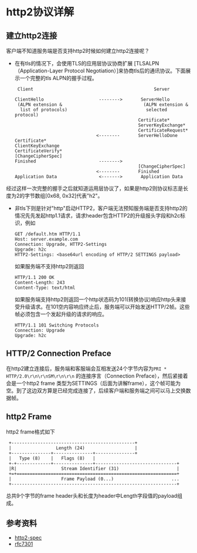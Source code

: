 # http2协议详解



## 建立http2连接

客户端不知道服务端是否支持http2时候如何建立http2连接呢？
- 在有tls的情况下，会使用TLS的应用层协议协商扩展 [TLSALPN（Application-Layer Protocol Negotiation）]来协商tls后的通讯协议。下面展示一个完整的tls ALPN的握手过程。
    ```
     Client                                              Server

   ClientHello                     -------->       ServerHello
     (ALPN extension &                               (ALPN extension &
      list of protocols)                              selected protocol)
                                                   Certificate*
                                                   ServerKeyExchange*
                                                   CertificateRequest*
                                   <--------       ServerHelloDone
   Certificate*
   ClientKeyExchange
   CertificateVerify*
   [ChangeCipherSpec]
   Finished                        -------->
                                                   [ChangeCipherSpec]
                                   <--------       Finished
   Application Data                <------->       Application Data
    ```
 经过这样一次完整的握手之后就知道运用层协议了，如果是http2则协议标志是长度为2的字节数组[0x68, 0x32]代表"h2"。
- 非tls下则是针对"http"启动HTTP2，客户端无法预知服务端是否支持http2的情况先先发起http1.1请求，请求header包含HTTP2的升级报头字段和h2c标识，例如
    ```
    GET /default.htm HTTP/1.1
    Host: server.example.com
    Connection: Upgrade, HTTP2-Settings
    Upgrade: h2c
    HTTP2-Settings: <base64url encoding of HTTP/2 SETTINGS payload>
    ```
    如果服务端不支持http2则返回
    ```
    HTTP/1.1 200 OK
    Content-Length: 243
    Content-Type: text/html
    ```
    如果服务端支持http2则返回一个http状态码为101(转换协议)响应http头来接受升级请求。在101空内容响应终止后，服务端可以开始发送HTTP/2帧。这些帧必须包含一个发起升级的请求的响应。
    ```
    HTTP/1.1 101 Switching Protocols
    Connection: Upgrade
    Upgrade: h2c
    ```


## HTTP/2 Connection Preface

在http2建立连接后，服务端和客服端会互相发送24个字节内容为`PRI * HTTP/2.0\r\n\r\nSM\r\n\r\n` 的连接序言（Connection Preface），然后紧接着会是一个http2 frame 类型为SETTINGS（后面为讲解frame），这个帧可能为空。到了这边双方算是已经完成连接了，后续客户端和服务端之间可以马上交换数据帧。

## http2 Frame

http2 frame格式如下

```
 +-----------------------------------------------+
 |                 Length (24)                   |
 +---------------+---------------+---------------+
 |   Type (8)    |   Flags (8)   |
 +-+-------------+---------------+-------------------------------+
 |R|                 Stream Identifier (31)                      |
 +=+=============================================================+
 |                   Frame Payload (0...)                      ...
 +---------------------------------------------------------------+
 ```
 总共9个字节的frame header头和长度为header中Length字段值的payload组成。


## 参考资料
- [http2-spec](https://http2.github.io/http2-spec/#starting)
- [rfc7301](https://tools.ietf.org/html/rfc7301)